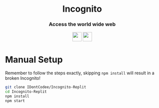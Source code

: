 <div align="center">

<h1>Incognito</h1>

<h3>Access the world wide web</h3>
         
</div>

<p align="center">
<a href="https://heroku.com/deploy?template=https://github.com/IDontCodee/Incognito-Replit"><img height="30px" src="https://raw.githubusercontent.com/FogNetwork/Tsunami/main/deploy/heroku2.svg"><img></a>
<a href="https://repl.it/github/IDontCodee/Incognito-Replit"><img height="30px" src="https://raw.githubusercontent.com/IDontCodee/Incognito-Replit/main/deploy/replit.svg"><img></a>
</p>

# Manual Setup

Remember to follow the steps exactly, skipping ``` npm install ``` will result in a broken Incognito!
         
         
```sh
git clone IDontCodee/Incognito-Replit
cd Incognito-Replit
npm install
npm start
```
